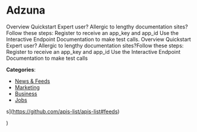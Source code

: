 # Adzuna


Overview Quickstart Expert user? Allergic to lengthy documentation sites?Follow these steps: Register to receive an app_key and app_id Use the Interactive Endpoint Documentation to make test calls. Overview Quickstart Expert user? Allergic to lengthy documentation sites?Follow these steps: Register to receive an app_key and app_id Use the Interactive Endpoint Documentation to make test calls



**Categories**:
- [News & Feeds](https://github.com/apis-list/apis-list#news-and-feeds)
- [Marketing](https://github.com/apis-list/apis-list#marketing)
- [Business](https://github.com/apis-list/apis-list#business)
- [Jobs](https://github.com/apis-list/apis-list#jobs)



s](https://github.com/apis-list/apis-list#feeds)



)



